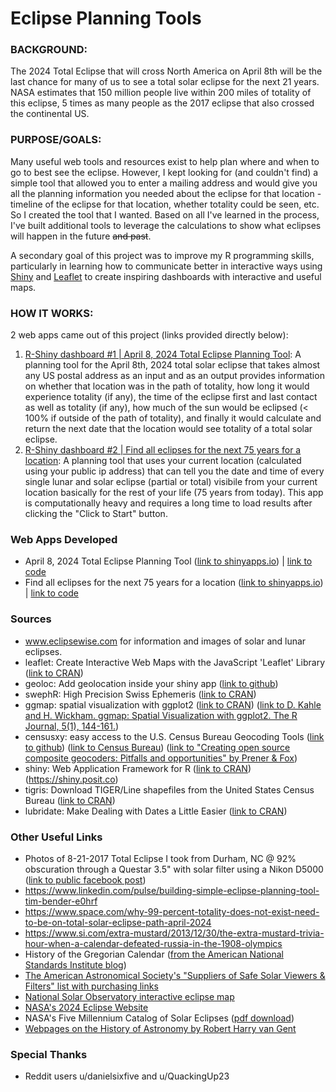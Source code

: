 # Eclipse Planning Tools

### BACKGROUND: 
The 2024 Total Eclipse that will cross North America on April 8th will be the last chance for many of us to see a total solar eclipse for the next 21 years.  NASA estimates that 150 million people live within 200 miles of totality of this eclipse, 5 times as many people as the 2017 eclipse that also crossed the continental US.  

### PURPOSE/GOALS:
Many useful web tools and resources exist to help plan where and when to go to best see the eclipse.  However, I kept looking for (and couldn't find) a simple tool that allowed you to enter a mailing address and would give you all the planning information you needed about the eclipse for that location - timeline of the eclipse for that location, whether totality could be seen, etc.  So I created the tool that I wanted. Based on all I've learned in the process, I've built additional tools to leverage the calculations to show what eclipses will happen in the future ~~and past~~.  

A secondary goal of this project was to improve my R programming skills, particularly in learning how to communicate better in interactive ways using [Shiny](https://shiny.posit.co/) and [Leaflet](https://leafletjs.com/) to create inspiring dashboards with interactive and useful maps. 

### HOW IT WORKS: 

2 web apps came out of this project (links provided directly below): 
1) [R-Shiny dashboard #1 | April 8, 2024 Total Eclipse Planning Tool](https://tim-bender.shinyapps.io/shiny_eclipse_planner/): A planning tool for the April 8th, 2024 total solar eclipse that takes almost any US postal address as an input and as an output provides information on whether that location was in the path of totality, how long it would experience totality (if any), the time of the eclipse first and last contact as well as totality (if any), how much of the sun would be eclipsed (< 100% if outside of the path of totality), and finally it would calculate and return the next date that the location would see totality of a total solar eclipse.
2) [R-Shiny dashboard #2 | Find all eclipses for the next 75 years for a location](https://tim-bender.shinyapps.io/shiny_all_eclipses/): A planning tool that uses your current location (calculated using your public ip address) that can tell you the date and time of every single lunar and solar eclipse (partial or total) visibile from your current location basically for the rest of your life (75 years from today).  This app is computationally heavy and requires a long time to load results after clicking the "Click to Start" button. 

### Web Apps Developed
* April 8, 2024 Total Eclipse Planning Tool ([link to shinyapps.io](https://tim-bender.shinyapps.io/shiny_eclipse_planner/)) | [link to code](https://github.com/benda18/eclipse/blob/main/shiny_eclipse_timer/app.R)
* Find all eclipses for the next 75 years for a location ([link to shinyapps.io](https://tim-bender.shinyapps.io/shiny_all_eclipses/)) | [link to code](https://github.com/benda18/eclipse/blob/main/shiny_all_eclipsesV2/app.R)
  
### Sources
* www.eclipsewise.com for information and images of solar and lunar eclipses. 
* leaflet: Create Interactive Web Maps with the JavaScript 'Leaflet' Library ([link to CRAN](https://cran.r-project.org/web/packages/leaflet/index.html))
* geoloc: Add geolocation inside your shiny app ([link to github](https://github.com/ColinFay/geoloc))
* swephR: High Precision Swiss Ephemeris ([link to CRAN](https://cran.r-project.org/package=swephR))
* ggmap: spatial visualization with ggplot2 ([link to CRAN](https://cran.r-project.org/package=ggmap)) ([link to D. Kahle and H. Wickham. ggmap: Spatial Visualization with ggplot2. The R Journal, 5(1), 144-161.](http://journal.r-project.org/archive/2013-1/kahle-wickham.pdf))
* censusxy: easy access to the U.S. Census Bureau Geocoding Tools ([link to github](https://github.com/chris-prener/censusxy)) ([link to Census Bureau](https://geocoding.geo.census.gov/geocoder/)) ([link to "Creating open source composite geocoders: Pitfalls and opportunities" by Prener & Fox](https://onlinelibrary.wiley.com/doi/abs/10.1111/tgis.12741))
* shiny: Web Application Framework for R ([link to CRAN](https://cran.r-project.org/web/packages/shiny/index.html)) (https://shiny.posit.co)
* tigris: Download TIGER/Line shapefiles from the United States Census Bureau ([link to CRAN](https://cran.r-project.org/package=tigris))
* lubridate: Make Dealing with Dates a Little Easier ([link to CRAN](https://cran.r-project.org/package=lubridate))

### Other Useful Links
* Photos of 8-21-2017 Total Eclipse I took from Durham, NC @ 92% obscuration through a Questar 3.5" with solar filter using a Nikon D5000 ([link to public facebook post](https://www.facebook.com/tim.bender.7543/posts/pfbid0b9kPrJcSrKqGLmAy3iEpcAAKDWNJimF3EehUwe1MvRNMeMyhns1wAnwTDmEjSc4Ql))
* https://www.linkedin.com/pulse/building-simple-eclipse-planning-tool-tim-bender-e0hrf
* https://www.space.com/why-99-percent-totality-does-not-exist-need-to-be-on-total-solar-eclipse-path-april-2024
* https://www.si.com/extra-mustard/2013/12/30/the-extra-mustard-trivia-hour-when-a-calendar-defeated-russia-in-the-1908-olympics
* History of the Gregorian Calendar ([from the American National Standards Institute blog](https://blog.ansi.org/2016/02/history-of-standard-gregorian-calendar/))
* [The American Astronomical Society's "Suppliers of Safe Solar Viewers & Filters" list with purchasing links](https://eclipse.aas.org/eye-safety/viewers-filters)
* [National Solar Observatory interactive eclipse map](https://nso.edu/for-public/eclipse-map-2024/)
* [NASA's 2024 Eclipse Website](https://science.nasa.gov/eclipses/future-eclipses/eclipse-2024/)
* NASA's Five Millennium Catalog of Solar Eclipses ([pdf download](http://eclipse.gsfc.nasa.gov/5MCSE/TP2009-214174.pdf))
* [Webpages on the History of Astronomy by Robert Harry van Gent](https://webspace.science.uu.nl/~gent0113/)

### Special Thanks
* Reddit users u/danielsixfive and u/QuackingUp23
